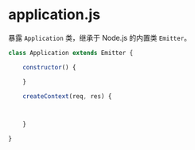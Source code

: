 # application.js

暴露 `Application` 类，继承于 Node.js 的内置类 `Emitter`。

```js
class Application extends Emitter {

    constructor() {

    }

    createContext(req, res) {



    }

}
```